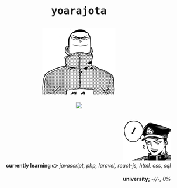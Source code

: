 <h1 align="center"><samp>yoarajota</samp></h1>

<h2 align="center">   <img src="yj_2.png" width="200px"> </h2>

<div align="center">
 <a href="https://last.fm/user/yoarajota" target="_blank"><img src="https://image.flaticon.com/icons/png/512/143/143664.png" width="40px"></a>
</div>
                                                           
<h2></h2>
<h2></h2>
 <div align="right">
  <img src="yj_1.png" width="130px">
 <div>
  <b>currently learning 👉</b>
  <i> javascript, php, laravel, react-js, html, css, sql </i>
 </div>
</div>
<p align="right"><b>university;</b><i> -//-, 0% <i></p> 



